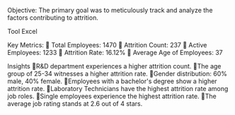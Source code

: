 Objective:
The primary goal was to meticulously track and analyze the factors contributing to attrition.

Tool
Excel


Key Metrics:
📍 Total Employees: 1470
📍 Attrition Count: 237
📍 Active Employees: 1233
📍 Attrition Rate: 16.12%
📍 Average Age of Employees: 37


Insights
📍R&D department experiences a higher attrition count.
📍The age group of 25-34 witnesses a higher attrition rate.
📍Gender distribution: 60% male, 40% female.
📍Employees with a bachelor's degree show a higher attrition rate.
📍Laboratory Technicians have the highest attrition rate among job roles.
📍Single employees experience the highest attrition rate.
📍The average job rating stands at 2.6 out of 4 stars.





